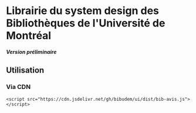 # Librairie du system design des Bibliothèques de l'Université de Montréal

**_Version préliminaire_**

## Utilisation

### Via CDN

`<script src="https://cdn.jsdelivr.net/gh/bibudem/ui/dist/bib-avis.js"></script>`
